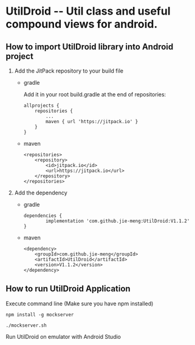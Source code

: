 # UtilDroid -- Util class and useful compound views for android.

## How to import UtilDroid library into Android project

1. Add the JitPack repository to your build file
    - gradle

        Add it in your root build.gradle at the end of repositories:

        ```
        allprojects {
            repositories {
                ...
                maven { url 'https://jitpack.io' }
            }
        }
        ```

    - maven

        ```
        <repositories>
            <repository>
                <id>jitpack.io</id>
                <url>https://jitpack.io</url>
            </repository>
        </repositories>
        ```

2. Add the dependency
    - gradle

        ```
        dependencies {
                implementation 'com.github.jie-meng:UtilDroid:V1.1.2'
        }
        ```

    - maven

        ```
        <dependency>
            <groupId>com.github.jie-meng</groupId>
            <artifactId>UtilDroid</artifactId>
            <version>V1.1.2</version>
        </dependency>
        ```

## How to run UtilDroid Application

Execute command line (Make sure you have npm installed)

```
npm install -g mockserver

./mockserver.sh

```

Run UtilDroid on emulator with Android Studio
